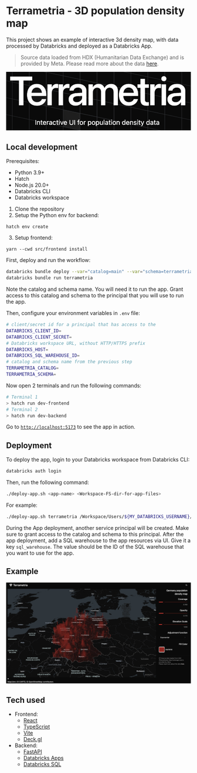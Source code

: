 # Terrametria - 3D population density map

This project shows an example of interactive 3d density map, with data processed by Databricks and deployed as a Databricks App.

> Source data loaded from HDX (Humanitarian Data Exchange) and is provided by Meta.
Please read more about the data [here](https://dataforgood.facebook.com/dfg/docs/high-resolution-population-density-maps-demographic-estimates-documentation).

<p align="center">
    <img src="./assets/logo.png" class="align-center" alt="logo" />
</p>

## Local development

Prerequisites:
- Python 3.9+
- Hatch
- Node.js 20.0+
- Databricks CLI
- Databricks workspace

1. Clone the repository
2. Setup the Python env for backend:
```
hatch env create
```
3. Setup frontend:
```
yarn --cwd src/frontend install
```

First, deploy and run the workflow:
```bash
databricks bundle deploy --var="catalog=main" --var="schema=terrametria"
databricks bundle run terrametria
```

Note the catalog and schema name. You will need it to run the app. Grant access to this catalog and schema to the principal that you will use to run the app.

Then, configure your environment variables in `.env` file:
```bash
# client/secret id for a principal that has access to the
DATABRICKS_CLIENT_ID=
DATABRICKS_CLIENT_SECRET=
# Databricks workspace URL, without HTTP/HTTPS prefix
DATABRICKS_HOST=
DATABRICKS_SQL_WAREHOUSE_ID=
# catalog and schema name from the previous step
TERRAMETRIA_CATALOG=
TERRAMETRIA_SCHEMA=
```

Now open 2 terminals and run the following commands:

```bash
# Terminal 1
> hatch run dev-frontend
# Terminal 2
> hatch run dev-backend
```

Go to [`http://localhost:5173`](http://localhost:5173/) to see the app in action.

## Deployment 

To deploy the app, login to your Databricks workspace from Databricks CLI:
```bash
databricks auth login 
```

Then, run the following command:
```bash
./deploy-app.sh <app-name> <Workspace-FS-dir-for-app-files>
```

For example:
```bash
./deploy-app.sh terrametria /Workspace/Users/${MY_DATABRICKS_USERNAME}/apps/terrametria
```

During the App deployment, another service principal will be created. Make sure to grant access to the catalog and schema to this principal.
After the app deployment, add a SQL warehouse to the app resources via UI. Give it a key `sql_warehouse`. The value should be the ID of the SQL warehouse that you want to use for the app.


## Example 

![Terrametria](./assets/map_view.png)

## Tech used

- Frontend:
  - [React](https://react.dev/)
  - [TypeScript](https://www.typescriptlang.org/)
  - [Vite](https://vite.dev/)
  - [Deck.gl](https://deck.gl/)
- Backend:
  - [FastAPI](https://fastapi.tiangolo.com/)
  - [Databricks Apps](https://docs.databricks.com/en/dev-tools/databricks-apps/index.html)
  - [Databricks SQL](https://www.databricks.com/product/databricks-sql)
